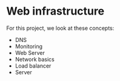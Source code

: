 # Web infrastructure

For this project, we look at these concepts:

- DNS
- Monitoring
- Web Server
- Network basics
- Load balancer
- Server

